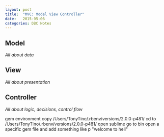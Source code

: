 ```yaml
---
layout: post
title:  "MVC: Model View Controller"
date:   2015-05-06
categories: DBC Notes
---
```


## Model

*All about data*


## View

*All about presentation*


## Controller

*All about logic, decisions, control flow*


<!-- Symbol#to_proc => (1..3).collect(&:to_s) == ["1","2","3"]
procs, blocks, lambdas -->

gem environment
copy /Users/TonyTino/.rbenv/versions/2.0.0-p481/
cd to /Users/TonyTino/.rbenv/versions/2.0.0-p481/
open sublime
go to bin
open a specific gem file and add something like p "welcome to hell"